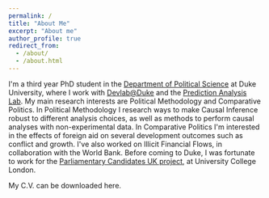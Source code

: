 ```yaml
---
permalink: /
title: "About Me"
excerpt: "About me"
author_profile: true
redirect_from: 
  - /about/
  - /about.html
---
```


I'm a third year PhD student in the [Department of Political Science](https://polisci.duke.edu/) at Duke University, where I work with [Devlab@Duke](https://www.devlabduke.com/) and the [Prediction Analysis Lab](https://users.cs.duke.edu/~cynthia/lab.html). My main research interests are Political Methodology and Comparative Politics. In Political Methodology I research ways to make Causal Inference robust to different analysis choices, as well as methods to perform causal analyses with non-experimental data. In Comparative Politics I'm interested in the effects of foreign aid on several development outcomes such as conflict and growth. I've also worked on Illicit Financial Flows, in collaboration with the World Bank. Before coming to Duke, I was fortunate to work for the [Parliamentary Candidates UK project](http://parliamentarycandidates.org/), at University College London.

My C.V. can be downloaded here.  